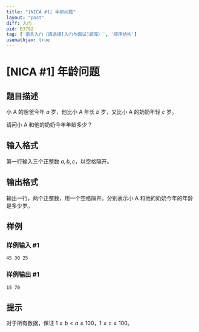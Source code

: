 ```yaml
---
title: "[NICA #1] 年龄问题"
layout: "post"
diff: 入门
pid: B3792
tag: ['语言入门（请选择[入门与面试]题库）', '顺序结构']
usemathjax: true
---
```


# [NICA #1] 年龄问题
## 题目描述

小 A 的爸爸今年 $a$ 岁，他比小 A 年长 $b$ 岁，又比小 A 的奶奶年轻 $c$ 岁。

请问小 A 和他的奶奶今年年龄多少？
## 输入格式

第一行输入三个正整数 $a,b,c$，以空格隔开。
## 输出格式

输出一行，两个正整数，用一个空格隔开。分别表示小 A 和他的奶奶今年的年龄是多少岁。
## 样例

### 样例输入 #1
```
45 30 25
```
### 样例输出 #1
```
15 70
```
## 提示

对于所有数据，保证 $1 \leq b<a\leq 100$，$1 \leq c \leq 100$。
